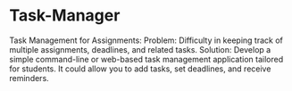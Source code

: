 # Task-Manager
Task Management for Assignments: Problem: Difficulty in keeping track of multiple assignments, deadlines, and related tasks. Solution: Develop a simple command-line or web-based task management application tailored for students. It could allow you to add tasks, set deadlines, and receive reminders.
